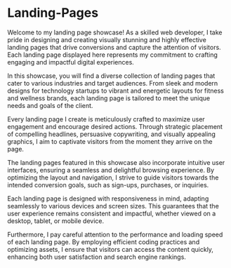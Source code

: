 # Landing-Pages
Welcome to my landing page showcase! As a skilled web developer, I take pride in designing and creating visually stunning and highly effective landing pages that drive conversions and capture the attention of visitors. Each landing page displayed here represents my commitment to crafting engaging and impactful digital experiences.

In this showcase, you will find a diverse collection of landing pages that cater to various industries and target audiences. From sleek and modern designs for technology startups to vibrant and energetic layouts for fitness and wellness brands, each landing page is tailored to meet the unique needs and goals of the client.

Every landing page I create is meticulously crafted to maximize user engagement and encourage desired actions. Through strategic placement of compelling headlines, persuasive copywriting, and visually appealing graphics, I aim to captivate visitors from the moment they arrive on the page.

The landing pages featured in this showcase also incorporate intuitive user interfaces, ensuring a seamless and delightful browsing experience. By optimizing the layout and navigation, I strive to guide visitors towards the intended conversion goals, such as sign-ups, purchases, or inquiries.

Each landing page is designed with responsiveness in mind, adapting seamlessly to various devices and screen sizes. This guarantees that the user experience remains consistent and impactful, whether viewed on a desktop, tablet, or mobile device.

Furthermore, I pay careful attention to the performance and loading speed of each landing page. By employing efficient coding practices and optimizing assets, I ensure that visitors can access the content quickly, enhancing both user satisfaction and search engine rankings.
